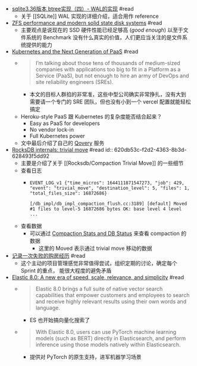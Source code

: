 - [sqlite3.36版本 btree实现（四）- WAL的实现](https://www.codedump.info/post/20220106-sqlite-btree-4-wal/) #read
	- 关于 [[SQLite]] WAL 实现的详细介绍，适合用作 reference
- [ZFS performance and modern solid state disk systems](https://utcc.utoronto.ca/~cks/space/blog/solaris/ZFSModernDiskPerformance) #read
	- 主要观点是说现在的 SSD 硬件性能已经足够高 (*good enough*) 以至于文件系统的 Benchmark 没有什么真实的价值，人们更应当关注的是文件系统提供的能力
- [Kubernetes and the Next Generation of PaaS](https://thenewstack.io/kubernetes-and-the-next-generation-of-paas/) #read
	- > I’m talking about those tens of thousands of medium-sized companies with applications too big to fit in a Platform as a Service (PaaS), but not enough to hire an army of DevOps and site reliability engineers (SREs).
		- 本文的目标人群掐的非常准，这些中型公司确实非常挣扎，没有大到需要请一个专门的 SRE 团队，但也没有小到一个 vercel 配置就能轻松搞定
	- Heroku-style PaaS 跟 Kubernetes 的复杂度能否结合起来？
		- Easy as PaaS for developers
		- No vendor lock-in
		- Full Kubernetes power
	- 文中最后介绍了自己的 [Qovery](https://www.qovery.com/) 服务
- [RocksDB internals: trivial move](http://smalldatum.blogspot.com/2022/02/rocksdb-internals-trivial-move.html) #read
  id:: 620db53c-f2d2-4363-8b3d-628493f5dd92
	- 主要是介绍了关于 [[Rocksdb/Compaction Trivial Move]] 的一些细节
	- 查看日志
		- ```
		  EVENT_LOG_v1 {"time_micros": 1644111871547273, "job": 429, "event": "trivial_move", "destination_level": 5, "files": 1, "total_files_size": 16872686}
		  
		  [/db_impl/db_impl_compaction_flush.cc:3189] [default] Moved #1 files to level-5 16872686 bytes OK: base level 4 level ...
		  ```
	- 查看数据
		- 可以通过 [Compaction Stats and DB Status](https://github.com/facebook/rocksdb/wiki/Compaction-Stats-and-DB-Status) 来查看 compaction 的数据
			- 这里的 Moved 表示通过 trivial move 移动的数据
- [记录一次失败的购房经历](https://iam.lc/2021/10/a-failed-house-purchasing.ping) #read
	- 这个主动的项目管理感觉非常值得尝试，组织定期的讨论，确定每个 Sprint 的重点， 能很大程度的避免矛盾
- [Elastic 8.0: A new era of speed, scale, relevance, and simplicity](https://www.elastic.co/blog/whats-new-elastic-8-0-0) #read
	- > Elastic 8.0 brings a full suite of native vector search capabilities that empower customers and employees to search and receive highly relevant results using their own words and language.
		- ES 也开始搞向量化搜索了
	- > With Elastic 8.0, users can use PyTorch machine learning models (such as BERT) directly in Elasticsearch, and perform inference using those models natively within Elasticsearch.
		- 提供对 PyTorch 的原生支持，进军机器学习场景